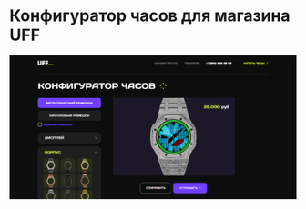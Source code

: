 # Конфигуратор часов для магазина UFF
![Иллюстрация к проекту](https://github.com/sku757/konfig/blob/main/image/image_readme/readme.png?raw=true)
